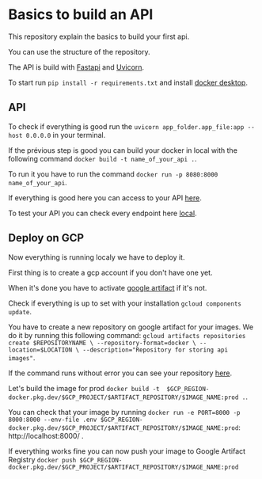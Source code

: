 # Basics to build an API
This repository explain the basics to build your first api.

You can use the structure of the repository.

The API is build with  [Fastapi](https://fastapi.tiangolo.com/fr/ "Fastapi") and [Uvicorn](https://www.uvicorn.org/ "Uvicorn").

To start run `pip install -r requirements.txt` and install [docker desktop](https://docs.docker.com/desktop/).


## API

To check if everything is good run the `uvicorn app_folder.app_file:app --host 0.0.0.0` in your terminal.

If the prévious step is good you can build your docker in local with the following command `docker build -t name_of_your_api .`.

To run it you have to run the command `docker run -p 8080:8000 name_of_your_api`.

If everything is good here you can access to your API [here](http://localhost:8080/).

To test your API you can check every endpoint here [local](http://localhost:8080/docs).

## Deploy on GCP

Now everything is running localy we have to deploy it.

First thing is to create a gcp account if you don't have one yet. 

When it's done you have to activate [google artifact](https://console.cloud.google.com/artifacts?) if it's not.

Check if everything is up to set with your installation `gcloud components update`.

You have to create a new repository on google artifact for your images. We do it by running this following command: 
`gcloud artifacts repositories create $REPOSITORYNAME \
    --repository-format=docker \
    --location=$LOCATION \
    --description="Repository for storing api images"`.

If the command runs without error you can see your repository [here](https://console.cloud.google.com/artifacts?).

Let's build the image for prod `docker build -t  $GCP_REGION-docker.pkg.dev/$GCP_PROJECT/$ARTIFACT_REPOSITORY/$IMAGE_NAME:prod .`.

You can check that your image by running `docker run -e PORT=8000 -p 8000:8000 --env-file .env $GCP_REGION-docker.pkg.dev/$GCP_PROJECT/$ARTIFACT_REPOSITORY/$IMAGE_NAME:prod`: http://localhost:8000/ .

If everything works fine you can now push your image to Google Artifact Registry `docker push $GCP_REGION-docker.pkg.dev/$GCP_PROJECT/$ARTIFACT_REPOSITORY/$IMAGE_NAME:prod`






